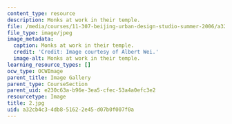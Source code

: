 ```yaml
---
content_type: resource
description: Monks at work in their temple.
file: /media/courses/11-307-beijing-urban-design-studio-summer-2006/a32cb4c34db851622e45d07b0f007f0a_2.jpg
file_type: image/jpeg
image_metadata:
  caption: Monks at work in their temple.
  credit: 'Credit: Image courtesy of Albert Wei.'
  image-alt: Monks at work in their temple.
learning_resource_types: []
ocw_type: OCWImage
parent_title: Image Gallery
parent_type: CourseSection
parent_uid: e230c63a-b96e-3ea5-cfec-53a4a0efc3e2
resourcetype: Image
title: 2.jpg
uid: a32cb4c3-4db8-5162-2e45-d07b0f007f0a
---
```

